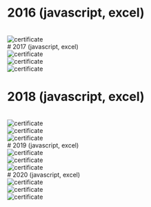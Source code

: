 # 2016 (javascript, excel)
<br>
<img src="https://raw.githubusercontent.com/DamianBednarczyk/qualification_portfolio/main/certs_pngs/certificate_201611_javascript_altkom.png" alt="certificate">
<br>
# 2017 (javascript, excel)
<br>
<img src="https://raw.githubusercontent.com/DamianBednarczyk/qualification_portfolio/main/certs_pngs/certificate_201611_javascript_altkom.png" alt="certificate">
<br>
<img src="https://raw.githubusercontent.com/DamianBednarczyk/qualification_portfolio/main/certs_pngs/certificate_201611_javascript_altkom.png" alt="certificate">
<br>
<img src="https://raw.githubusercontent.com/DamianBednarczyk/qualification_portfolio/main/certs_pngs/certificate_201611_javascript_altkom.png" alt="certificate">
<br>

# 2018 (javascript, excel)
<br>
<img src="https://raw.githubusercontent.com/DamianBednarczyk/qualification_portfolio/main/certs_pngs/certificate_201611_javascript_altkom.png" alt="certificate">
<br>
<img src="https://raw.githubusercontent.com/DamianBednarczyk/qualification_portfolio/main/certs_pngs/certificate_201611_javascript_altkom.png" alt="certificate">
<br>
<img src="https://raw.githubusercontent.com/DamianBednarczyk/qualification_portfolio/main/certs_pngs/certificate_201611_javascript_altkom.png" alt="certificate">
<br>
# 2019 (javascript, excel)
<br>
<img src="https://raw.githubusercontent.com/DamianBednarczyk/qualification_portfolio/main/certs_pngs/certificate_201611_javascript_altkom.png" alt="certificate">
<br>
<img src="https://raw.githubusercontent.com/DamianBednarczyk/qualification_portfolio/main/certs_pngs/certificate_201611_javascript_altkom.png" alt="certificate">
<br>
<img src="https://raw.githubusercontent.com/DamianBednarczyk/qualification_portfolio/main/certs_pngs/certificate_201611_javascript_altkom.png" alt="certificate">
<br>
# 2020 (javascript, excel)
<br>
<img src="https://raw.githubusercontent.com/DamianBednarczyk/qualification_portfolio/main/certs_pngs/certificate_201611_javascript_altkom.png" alt="certificate">
<br>
<img src="https://raw.githubusercontent.com/DamianBednarczyk/qualification_portfolio/main/certs_pngs/certificate_201611_javascript_altkom.png" alt="certificate">
<br>
<img src="https://raw.githubusercontent.com/DamianBednarczyk/qualification_portfolio/main/certs_pngs/certificate_201611_javascript_altkom.png" alt="certificate">
<br>
